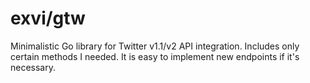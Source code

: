 # exvi/gtw

Minimalistic Go library for Twitter v1.1/v2 API integration.
Includes only certain methods I needed. It is easy to implement new endpoints if it's necessary.
